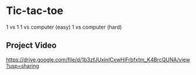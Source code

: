 # Tic-tac-toe
1 vs 1 
1 vs computer (easy)
1 vs computer (hard)
## Project Video
https://drive.google.com/file/d/1b3zfJUxjnICxwHiFrbfxtm_K4BrcQUNA/view?usp=sharing

